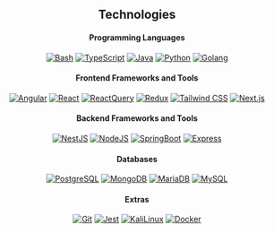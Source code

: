 <h2 align="center"><strong>Technologies</strong></h2>

<h4 align="center"><strong>Programming Languages</strong></h4>

<p align="center">
  <a href="#"><img alt="Bash" src="https://img.shields.io/badge/Bash-black?logo=gnubash&logoColor=4EAA25"></a>
  <a href="#"><img alt="TypeScript" src="https://img.shields.io/badge/TypeScript-black?logo=typescript&logoColor=3178C6"></a>
  <a href="#"><img alt="Java" src="https://img.shields.io/badge/Java-black?logo=openjdk&logoColor=ED8B00"></a>
  <a href="#"><img alt="Python" src="https://img.shields.io/badge/Python-black?logo=python&logoColor=3776AB"></a>
  <a href="#"><img alt="Golang" src="https://img.shields.io/badge/Go-black?logo=go&logoColor=2300ADD8"></a>
</p>

<h4 align="center"><strong>Frontend Frameworks and Tools</strong></h4>

<p align="center">
  <a href="#"><img alt="Angular" src="https://img.shields.io/badge/Angular-black?logo=angular&logoColor=F50243"></a>
  <a href="#"><img alt="React" src="https://img.shields.io/badge/React-black?logo=react&logoColor=2320232A"></a>
  <a href="#"><img alt="ReactQuery" src="https://img.shields.io/badge/React%20Query-black?logo=reactquery&logoColor=FF4154"></a>
  <a href="#"><img alt="Redux" src="https://img.shields.io/badge/Redux-black?logo=redux&logoColor=764ABC"></a>
  <a href="#"><img alt="Tailwind CSS" src="https://img.shields.io/badge/Tailwind_CSS-black?logo=tailwind-css&logoColor=2338B2AC"></a>
  <a href="#"><img alt="Next.js" src="https://img.shields.io/badge/Next.js-black?logo=next.js&logoColor=white"></a>
</p>

<h4 align="center"><strong>Backend Frameworks and Tools</strong></h4>

<p align="center">
  <a href="#"><img alt="NestJS" src="https://img.shields.io/badge/NestJS-black?logo=nestjs&logoColor=D42A51"></a>
  <a href="#"><img alt="NodeJS" src="https://img.shields.io/badge/Node.js-black?logo=node.js&logoColor=6DA55F"></a>
  <a href="#"><img alt="SpringBoot" src="https://img.shields.io/badge/Spring%20Boot-black?logo=springboot&logoColor=6DB33F"></a>
  <a href="#"><img alt="Express" src="https://img.shields.io/badge/Express-black?logo=express&logoColor=5294AA"></a>
</p>

<h4 align="center"><strong>Databases</strong></h4>

<p align="center">
  <a href="#"><img alt="PostgreSQL" src="https://img.shields.io/badge/PostgreSQL-black?logo=postgresql&logoColor=23316192"></a>
  <a href="#"><img alt="MongoDB" src="https://img.shields.io/badge/MongoDB-black?logo=mongodb&logoColor=234EA94B"></a>
  <a href="#"><img alt="MariaDB" src="https://img.shields.io/badge/MariaDB-black?logo=mariadb&logoColor=003545"></a>
  <a href="#"><img alt="MySQL" src="https://img.shields.io/badge/MySQL-black?logo=mysql&logoColor=4479A1"></a>
</p>

<h4 align="center"><strong>Extras</strong></h4>

<p align="center">
  <a href="#"><img alt="Git" src="https://img.shields.io/badge/Git-black?logo=git&logoColor=F05032"></a>
  <a href="#"><img alt="Jest" src="https://img.shields.io/badge/Jest-black?logo=jest&logoColor=C21325"></a>
  <a href="#"><img alt="KaliLinux" src="https://img.shields.io/badge/Kali%20Linux-black?logo=kalilinux&logoColor=557C94"></a>
  <a href="#"><img alt="Docker" src="https://img.shields.io/badge/Docker-black?logo=docker&logoColor=2496ED"></a>
</p>
